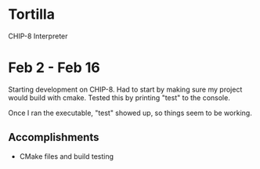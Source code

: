# Tortilla
CHIP-8 Interpreter

# Feb 2 - Feb 16

Starting development on CHIP-8. Had to start by making sure my project would build with cmake. Tested this by printing "test" to the console.

Once I ran the executable, "test" showed up, so things seem to be working.

## Accomplishments

- CMake files and build testing
